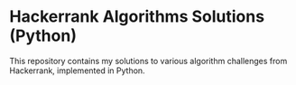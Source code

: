 # Hackerrank Algorithms Solutions (Python)

This repository contains my solutions to various algorithm challenges from Hackerrank, implemented in Python.


